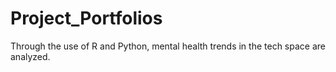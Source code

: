 # Project_Portfolios

Through the use of R and Python, mental health trends in the tech space are analyzed.
